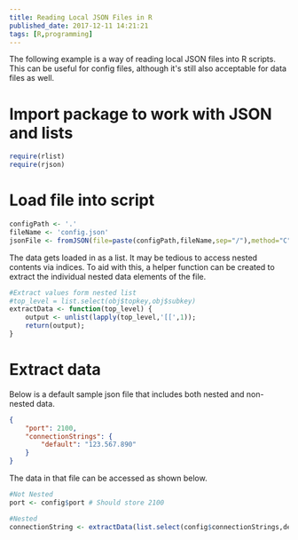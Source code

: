 ```yaml
---
title: Reading Local JSON Files in R
published_date: 2017-12-11 14:21:21
tags: [R,programming]
---
```


The following example is a way of reading local JSON files into R scripts. This can be useful for config files, although it's still also acceptable for data files as well.

# Import package to work with JSON and lists

```r
require(rlist)
require(rjson)
```

# Load file into script

```r
configPath <- '.'
fileName <- 'config.json'
jsonFile <- fromJSON(file=paste(configPath,fileName,sep="/"),method="C")
```

The data gets loaded in as a list. It may be tedious to access nested contents via indices. To aid with this, a helper function can be created to extract the individual nested data elements of the file.

```r
#Extract values form nested list
#top_level = list.select(obj$topkey,obj$subkey)
extractData <- function(top_level) {
    output <- unlist(lapply(top_level,'[[',1));
    return(output);
}
```

# Extract data 

Below is a default sample json file that includes both nested and non-nested data.

```json
{
    "port": 2100,
    "connectionStrings": {
        "default": "123.567.890"
    }
}
```

The data in that file can be accessed as shown below.

```r
#Not Nested
port <- config$port # Should store 2100

#Nested
connectionString <- extractData(list.select(config$connectionStrings,default)) #Should store 123.567.890
```